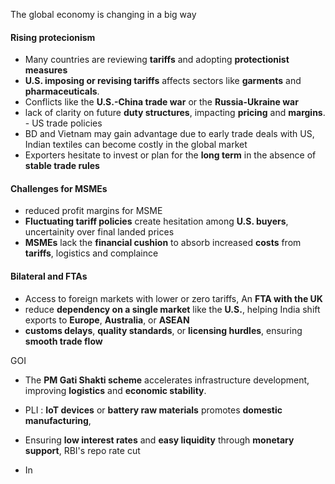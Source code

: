 The global economy is changing in a big way
#### Rising protecionism
- Many countries are reviewing **tariffs** and adopting **protectionist measures**
- **U.S. imposing or revising tariffs** affects sectors like **garments** and **pharmaceuticals**.
- Conflicts like the **U.S.-China trade war** or the **Russia-Ukraine war**
- lack of clarity on future **duty structures**, impacting **pricing** and **margins**. - US trade policies
- BD and Vietnam may gain advantage due to early trade deals with US, Indian textiles can become costly in the global market
- Exporters hesitate to invest or plan for the **long term** in the absence of **stable trade rules**

#### Challenges for MSMEs
- reduced profit margins for MSME
- **Fluctuating tariff policies** create hesitation among **U.S. buyers**, uncertainity over final landed prices
- **MSMEs** lack the **financial cushion** to absorb increased **costs** from **tariffs**, logistics and complaince

#### Bilateral and FTAs
- Access to foreign markets with lower or zero tariffs, An **FTA with the UK**
- reduce **dependency on a single market** like the **U.S.**, helping India shift exports to **Europe**, **Australia**, or **ASEAN**
- **customs delays**, **quality standards**, or **licensing hurdles**, ensuring **smooth trade flow**

GOI
- The **PM Gati Shakti scheme** accelerates infrastructure development, improving **logistics** and **economic stability**.
- PLI : **IoT devices** or **battery raw materials** promotes **domestic manufacturing**,
- Ensuring **low interest rates** and **easy liquidity** through **monetary support**, RBI's repo rate cut

- In
